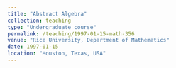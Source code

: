```yaml
---
title: "Abstract Algebra"
collection: teaching
type: "Undergraduate course"
permalink: /teaching/1997-01-15-math-356
venue: "Rice University, Department of Mathematics"
date: 1997-01-15
location: "Houston, Texas, USA"
---
```


